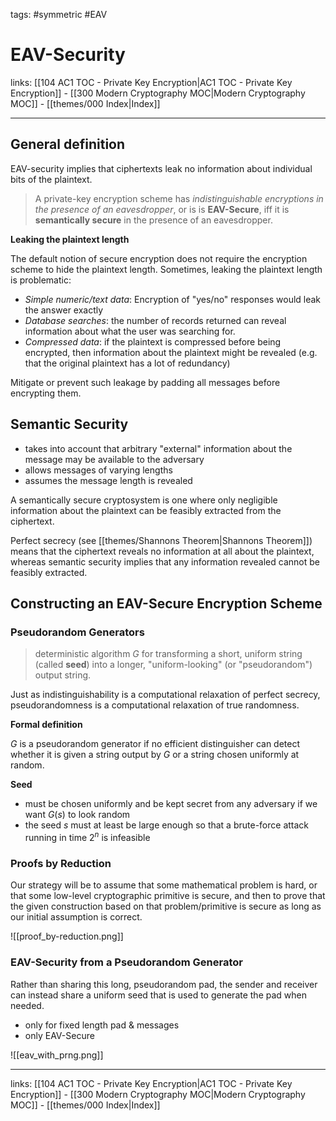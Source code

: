 tags: #symmetric #EAV

# EAV-Security

links: [[104 AC1 TOC - Private Key Encryption|AC1 TOC - Private Key Encryption]] - [[300 Modern Cryptography MOC|Modern Cryptography MOC]] - [[themes/000 Index|Index]]

---

## General definition

EAV-security implies that ciphertexts leak no information about individual bits of the plaintext.

> A private-key encryption scheme has *indistinguishable encryptions in the presence of an eavesdropper*, or is is **EAV-Secure**, iff it is **semantically secure** in the presence of an eavesdropper.

**Leaking the plaintext length**

The default notion of secure encryption does not require the encryption scheme to hide the plaintext length. Sometimes, leaking the plaintext length is problematic:
- *Simple numeric/text data*: Encryption of "yes/no" responses would leak the answer exactly
- *Database searches*: the number of records returned can reveal information about what the user was searching for.
- *Compressed data*: if the plaintext is compressed before being encrypted, then information about the plaintext might be revealed (e.g. that the original plaintext has a lot of redundancy)

Mitigate or prevent such leakage by padding all messages before encrypting them.

## Semantic Security

- takes into account that arbitrary "external" information about the message may be available to the adversary
- allows messages of varying lengths
- assumes the message length is revealed

A semantically secure cryptosystem is one where only negligible information about the plaintext can be feasibly extracted from the ciphertext.

Perfect secrecy (see [[themes/Shannons Theorem|Shannons Theorem]]) means that the ciphertext reveals no information at all about the plaintext, whereas semantic security implies that any information revealed cannot be feasibly extracted.

## Constructing an EAV-Secure Encryption Scheme

### Pseudorandom Generators

> deterministic algorithm $G$ for transforming a short, uniform string (called **seed**) into a longer, "uniform-looking" (or "pseudorandom") output string.

Just as indistinguishability is a computational relaxation of perfect secrecy, pseudorandomness is a computational relaxation of true randomness.

**Formal definition**

$G$ is a pseudorandom generator if no efficient distinguisher can detect whether it is given a string output by $G$ or a string chosen uniformly at random.

**Seed**

- must be chosen uniformly and be kept secret from any adversary if we want $G(s)$ to look random
- the seed $s$ must at least be large enough so that a brute-force attack running in time $2^n$ is infeasible

### Proofs by Reduction

Our strategy will be to assume that some mathematical problem is hard, or that some low-level cryptographic primitive is secure, and then to prove that the given construction based on that problem/primitive is secure as long as our initial assumption is correct.

![[proof_by-reduction.png]]

### EAV-Security from a Pseudorandom Generator

Rather than sharing this long, pseudorandom pad, the sender and receiver can instead share a uniform seed that is used to generate the pad when needed.

- only for fixed length pad & messages
- only EAV-Secure

![[eav_with_prng.png]]

---
links: [[104 AC1 TOC - Private Key Encryption|AC1 TOC - Private Key Encryption]] - [[300 Modern Cryptography MOC|Modern Cryptography MOC]] - [[themes/000 Index|Index]]